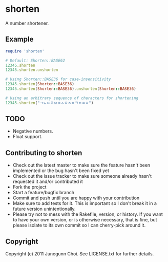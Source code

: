 # shorten

A number shortener.

## Example

```ruby
require 'shorten'

# Default: Shorten::BASE62
12345.shorten
12345.shorten.unshorten

# Using Shorten::BASE36 for case-insensitivity
12345.shorten(Shorten::BASE36)
12345.shorten(Shorten::BASE36).unshorten(Shorten::BASE36)

# Using an arbitrary sequence of characters for shortening
12345.shorten("ㄱㄴㄷㄹㅁㅂㅅㅇㅈㅊㅋㅌㅍㅎ")
```

## TODO

* Negative numbers.
* Float support.

## Contributing to shorten
 
* Check out the latest master to make sure the feature hasn't been implemented or the bug hasn't been fixed yet
* Check out the issue tracker to make sure someone already hasn't requested it and/or contributed it
* Fork the project
* Start a feature/bugfix branch
* Commit and push until you are happy with your contribution
* Make sure to add tests for it. This is important so I don't break it in a future version unintentionally.
* Please try not to mess with the Rakefile, version, or history. If you want to have your own version, or is otherwise necessary, that is fine, but please isolate to its own commit so I can cherry-pick around it.

## Copyright

Copyright (c) 2011 Junegunn Choi. See LICENSE.txt for
further details.


